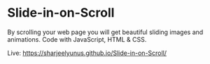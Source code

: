 # Slide-in-on-Scroll
By scrolling your web page you will get beautiful sliding images and animations.
Code with JavaScript, HTML & CSS.

Live: https://sharjeelyunus.github.io/Slide-in-on-Scroll/

